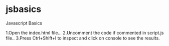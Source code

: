 # jsbasics
Javascript Basics

1.Open the index.html file...
2.Uncomment the code if commented in script.js file..
3.Press Ctrl+Shift+I to inspect and click on console to see the results.

